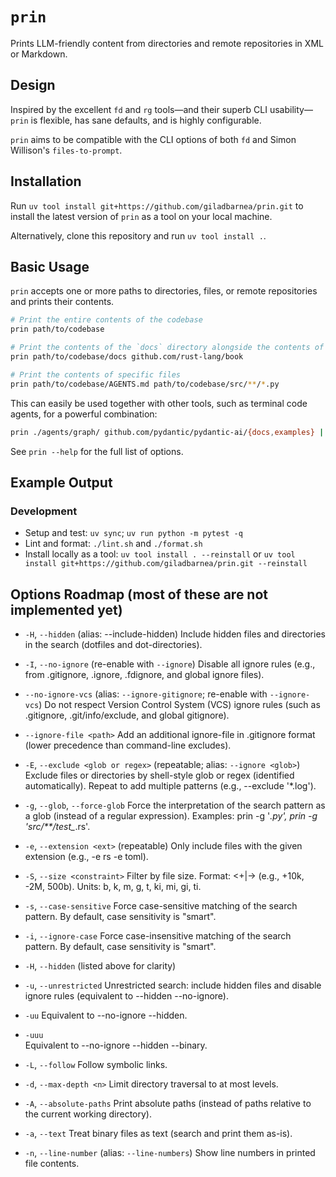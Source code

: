 # `prin`

Prints LLM-friendly content from directories and remote repositories in XML or Markdown.

## Design

Inspired by the excellent `fd` and `rg` tools—and their superb CLI usability—`prin` is flexible, has sane defaults, and is highly configurable.

`prin` aims to be compatible with the CLI options of both `fd` and Simon Willison's `files-to-prompt`.

## Installation

Run `uv tool install git+https://github.com/giladbarnea/prin.git` to install the latest version of `prin` as a tool on your local machine.

Alternatively, clone this repository and run `uv tool install .`.

## Basic Usage

`prin` accepts one or more paths to directories, files, or remote repositories and prints their contents.

```sh
# Print the entire contents of the codebase
prin path/to/codebase

# Print the contents of the `docs` directory alongside the contents of the `rust-lang/book` remote repository
prin path/to/codebase/docs github.com/rust-lang/book

# Print the contents of specific files
prin path/to/codebase/AGENTS.md path/to/codebase/src/**/*.py
```

This can easily be used together with other tools, such as terminal code agents, for a powerful combination:

```sh
prin ./agents/graph/ github.com/pydantic/pydantic-ai/{docs,examples} | claude -p "The graphs are not wired right. Fix them."
```

See `prin --help` for the full list of options.

## Example Output


### Development
- Setup and test: `uv sync`; `uv run python -m pytest -q`
- Lint and format: `./lint.sh` and `./format.sh`
- Install locally as a tool: `uv tool install . --reinstall` or `uv tool install git+https://github.com/giladbarnea/prin.git --reinstall`

## Options Roadmap (most of these are not implemented yet)

- `-H`, `--hidden` (alias: --include-hidden)
Include hidden files and directories in the search (dotfiles and dot-directories).

- `-I`, `--no-ignore` (re-enable with `--ignore`)
Disable all ignore rules (e.g., from .gitignore, .ignore, .fdignore, and global ignore files).

- `--no-ignore-vcs` (alias: `--ignore-gitignore`; re-enable with `--ignore-vcs`)
Do not respect Version Control System (VCS) ignore rules (such as .gitignore, .git/info/exclude, and global gitignore).

- `--ignore-file <path>`
Add an additional ignore-file in .gitignore format (lower precedence than command-line excludes).

- `-E`, `--exclude <glob or regex>` (repeatable; alias: `--ignore <glob>`)
Exclude files or directories by shell-style glob or regex (identified automatically). Repeat to add multiple patterns (e.g., --exclude '*.log').

- `-g`, `--glob`, `--force-glob`
Force the interpretation of the search pattern as a glob (instead of a regular expression).
Examples: prin -g '*.py', prin -g 'src/**/test_*.rs'.

- `-e`, `--extension <ext>` (repeatable)
Only include files with the given extension (e.g., -e rs -e toml).

- `-S`, `--size <constraint>`
Filter by file size. Format: <+|-><NUM><UNIT> (e.g., +10k, -2M, 500b). Units: b, k, m, g, t, ki, mi, gi, ti.

- `-s`, `--case-sensitive`
Force case-sensitive matching of the search pattern. By default, case sensitivity is "smart".

- `-i`, `--ignore-case`
Force case-insensitive matching of the search pattern. By default, case sensitivity is "smart".

- `-H`, `--hidden` (listed above for clarity)

- `-u`, `--unrestricted`
Unrestricted search: include hidden files and disable ignore rules (equivalent to --hidden --no-ignore).

- `-uu`
Equivalent to --no-ignore --hidden.

- `-uuu`	
Equivalent to --no-ignore --hidden --binary.

- `-L`, `--follow`
Follow symbolic links.

- `-d`, `--max-depth <n>`
Limit directory traversal to at most <n> levels.

- `-A`, `--absolute-paths`
Print absolute paths (instead of paths relative to the current working directory).

- `-a`, `--text`
Treat binary files as text (search and print them as-is).

- `-n`, `--line-number` (alias: `--line-numbers`)
Show line numbers in printed file contents.